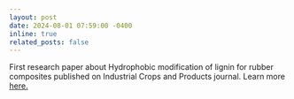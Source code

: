 ```yaml
---
layout: post
date: 2024-08-01 07:59:00 -0400
inline: true
related_posts: false
---
```


First research paper about Hydrophobic modification of lignin for rubber composites published on Industrial Crops and Products journal. Learn more [here.](https://www.sciencedirect.com/science/article/abs/pii/S0926669021009547)
